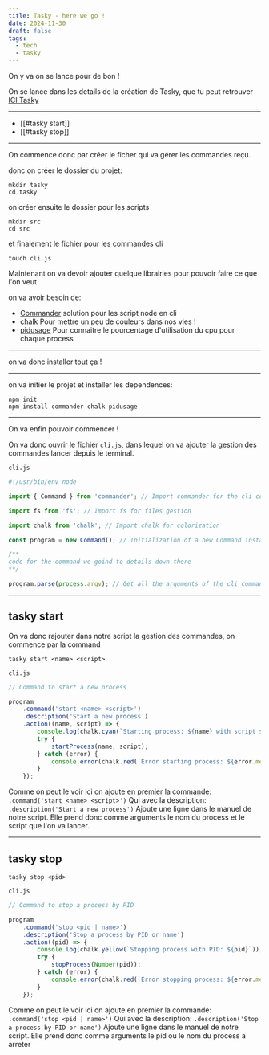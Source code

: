 ```yaml
---
title: Tasky - here we go !
date: 2024-11-30
draft: false
tags:
  - tech
  - tasky
---
```


On y va on se lance pour de bon !

On se lance dans les details de la création de Tasky, que tu peut retrouver [ICI Tasky](https://tashikomaaa.github.io/corvusblog/posts/1-.ready-to-create-my-own-pm2-clone) 

---
-  [[#tasky start]]
- [[#tasky stop]]

---

On commence donc par créer le ficher qui va gérer les commandes reçu.

donc on créer le dossier du projet:

```shell
mkdir tasky
cd tasky
```
on créer ensuite le dossier pour les scripts
```shell
mkdir src
cd src
```

et finalement le fichier pour les commandes cli
```shell
touch cli.js
```

Maintenant on va devoir ajouter quelque librairies pour pouvoir faire ce que l'on veut

on va avoir besoin de:
- [Commander](https://www.npmjs.com/package/commander) solution pour les script node en cli
- [chalk](https://www.npmjs.com/package/chalk) Pour mettre un peu de couleurs dans nos vies !
- [pidusage](https://www.npmjs.com/package/pidusage) Pour connaitre le pourcentage d'utilisation du cpu pour chaque process

---

on va donc installer tout ça !

---

on va initier le projet et installer les dependences:
```shell
npm init
npm install commander chalk pidusage
```

--- 

On va enfin pouvoir commencer !

On va donc ouvrir le fichier `cli.js`, dans lequel on va ajouter la gestion des commandes lancer depuis le terminal.

`cli.js`
```javascript
#!/usr/bin/env node

import { Command } from 'commander'; // Import commander for the cli command gestion

import fs from 'fs'; // Import fs for files gestion

import chalk from 'chalk'; // Import chalk for colorization

const program = new Command(); // Initialization of a new Command instance

/**
code for the command we goind to details down there
**/ 

program.parse(process.argv); // Get all the arguments of the cli command
```


---
## tasky start
On va donc rajouter dans notre script la gestion des commandes, on commence par la command 

`tasky start <name> <script>`

`cli.js`
```javascript
// Command to start a new process

program
	.command('start <name> <script>')
	.description('Start a new process')
	.action((name, script) => {
		console.log(chalk.cyan(`Starting process: ${name} with script ${script}`));
		try {
			startProcess(name, script);
		} catch (error) {
			console.error(chalk.red(`Error starting process: ${error.message}`));
		}
	});
```

Comme on peut le voir ici on ajoute en premier la commande:
	`.command('start <name> <script>')`
Qui avec la description:
	`.description('Start a new process')` 
Ajoute une ligne dans le manuel de notre script.
Elle prend donc comme arguments le nom du process et le script que l'on va lancer.

---

## tasky stop

`tasky stop <pid>`

`cli.js`
```javascript
// Command to stop a process by PID

program
	.command('stop <pid | name>')
	.description('Stop a process by PID or name')
	.action((pid) => {
		console.log(chalk.yellow(`Stopping process with PID: ${pid}`));
		try {
			stopProcess(Number(pid));
		} catch (error) {
			console.error(chalk.red(`Error stopping process: ${error.message}`));
		}
	});
```

Comme on peut le voir ici on ajoute en premier la commande:
	`.command('stop <pid | name>')`
Qui avec la description:
	`.description('Stop a process by PID or name')` 
Ajoute une ligne dans le manuel de notre script.
Elle prend donc comme arguments le pid ou le nom du process a arreter


